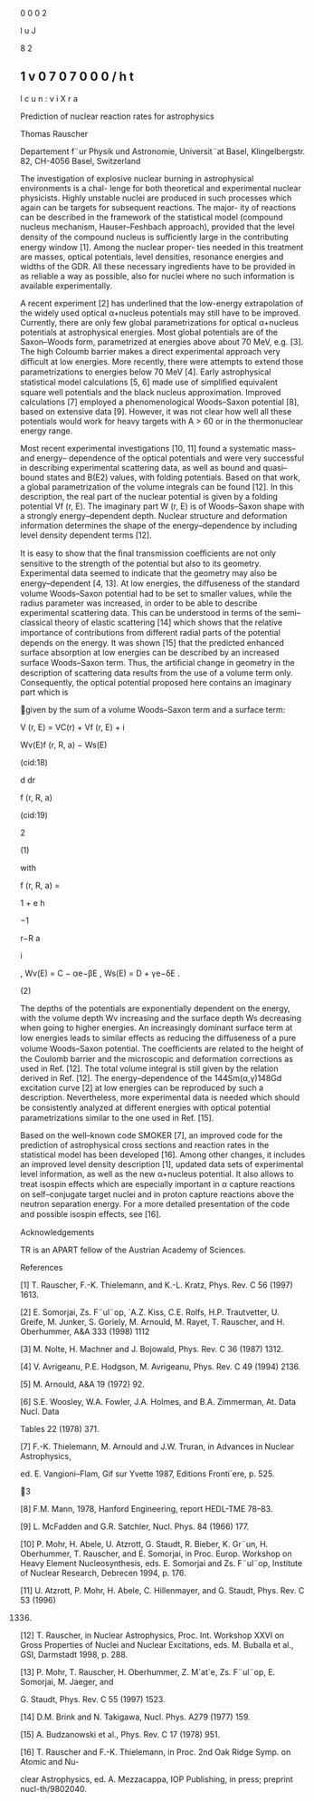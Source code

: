 0
0
0
2

l
u
J

8
2

1
v
0
7
0
7
0
0
0
/
h
t
-
l
c
u
n
:
v
i
X
r
a

Prediction of nuclear reaction rates for astrophysics

Thomas Rauscher

Departement f¨ur Physik und Astronomie, Universit¨at Basel,
Klingelbergstr. 82, CH-4056 Basel, Switzerland

The investigation of explosive nuclear burning in astrophysical environments is a chal-
lenge for both theoretical and experimental nuclear physicists. Highly unstable nuclei are
produced in such processes which again can be targets for subsequent reactions. The major-
ity of reactions can be described in the framework of the statistical model (compound nucleus
mechanism, Hauser–Feshbach approach), provided that the level density of the compound
nucleus is suﬃciently large in the contributing energy window [1]. Among the nuclear proper-
ties needed in this treatment are masses, optical potentials, level densities, resonance energies
and widths of the GDR. All these necessary ingredients have to be provided in as reliable a
way as possible, also for nuclei where no such information is available experimentally.

A recent experiment [2] has underlined that the low-energy extrapolation of the widely
used optical α+nucleus potentials may still have to be improved. Currently, there are only
few global parametrizations for optical α+nucleus potentials at astrophysical energies. Most
global potentials are of the Saxon–Woods form, parametrized at energies above about 70
MeV, e.g. [3]. The high Coloumb barrier makes a direct experimental approach very diﬃcult
at low energies. More recently, there were attempts to extend those parametrizations to
energies below 70 MeV [4]. Early astrophysical statistical model calculations [5, 6] made use
of simpliﬁed equivalent square well potentials and the black nucleus approximation. Improved
calculations [7] employed a phenomenological Woods–Saxon potential [8], based on extensive
data [9]. However, it was not clear how well all these potentials would work for heavy targets
with A > 60 or in the thermonuclear energy range.

Most recent experimental investigations [10, 11] found a systematic mass– and energy–
dependence of the optical potentials and were very successful in describing experimental
scattering data, as well as bound and quasi–bound states and B(E2) values, with folding
potentials. Based on that work, a global parametrization of the volume integrals can be
found [12]. In this description, the real part of the nuclear potential is given by a folding
potential Vf (r, E). The imaginary part W (r, E) is of Woods–Saxon shape with a strongly
energy–dependent depth. Nuclear structure and deformation information determines the
shape of the energy–dependence by including level density dependent terms [12].

It is easy to show that the ﬁnal transmission coeﬃcients are not only sensitive to the
strength of the potential but also to its geometry. Experimental data seemed to indicate
that the geometry may also be energy–dependent [4, 13]. At low energies, the diﬀuseness
of the standard volume Woods–Saxon potential had to be set to smaller values, while the
radius parameter was increased, in order to be able to describe experimental scattering data.
This can be understood in terms of the semi–classical theory of elastic scattering [14] which
shows that the relative importance of contributions from diﬀerent radial parts of the potential
depends on the energy. It was shown [15] that the predicted enhanced surface absorption at
low energies can be described by an increased surface Woods–Saxon term. Thus, the artiﬁcial
change in geometry in the description of scattering data results from the use of a volume term
only. Consequently, the optical potential proposed here contains an imaginary part which is

given by the sum of a volume Woods–Saxon term and a surface term:

V (r, E) = VC(r) + Vf (r, E) + i

Wv(E)f (r, R, a) − Ws(E)

(cid:18)

d
dr

f (r, R, a)

(cid:19)

2

(1)

with

f (r, R, a) =

1 + e
h

−1

r−R
a

i

, Wv(E) = C − αe−βE , Ws(E) = D + γe−δE .

(2)

The depths of the potentials are exponentially dependent on the energy, with the volume
depth Wv increasing and the surface depth Ws decreasing when going to higher energies.
An increasingly dominant surface term at low energies leads to similar eﬀects as reducing
the diﬀuseness of a pure volume Woods–Saxon potential. The coeﬃcients are related to
the height of the Coulomb barrier and the microscopic and deformation corrections as used
in Ref. [12]. The total volume integral is still given by the relation derived in Ref. [12].
The energy–dependence of the 144Sm(α,γ)148Gd excitation curve [2] at low energies can be
reproduced by such a description. Nevertheless, more experimental data is needed which
should be consistently analyzed at diﬀerent energies with optical potential parametrizations
similar to the one used in Ref. [15].

Based on the well–known code SMOKER [7], an improved code for the prediction of
astrophysical cross sections and reaction rates in the statistical model has been developed [16].
Among other changes, it includes an improved level density description [1], updated data sets
of experimental level information, as well as the new α+nucleus potential. It also allows to
treat isospin eﬀects which are especially important in α capture reactions on self–conjugate
target nuclei and in proton capture reactions above the neutron separation energy. For a
more detailed presentation of the code and possible isospin eﬀects, see [16].

Acknowledgements

TR is an APART fellow of the Austrian Academy of Sciences.

References

[1] T. Rauscher, F.-K. Thielemann, and K.-L. Kratz, Phys. Rev. C 56 (1997) 1613.

[2] E. Somorjai, Zs. F¨ul¨op, ´A.Z. Kiss, C.E. Rolfs, H.P. Trautvetter, U. Greife, M. Junker,
S. Goriely, M. Arnould, M. Rayet, T. Rauscher, and H. Oberhummer, A&A 333 (1998)
1112

[3] M. Nolte, H. Machner and J. Bojowald, Phys. Rev. C 36 (1987) 1312.

[4] V. Avrigeanu, P.E. Hodgson, M. Avrigeanu, Phys. Rev. C 49 (1994) 2136.

[5] M. Arnould, A&A 19 (1972) 92.

[6] S.E. Woosley, W.A. Fowler, J.A. Holmes, and B.A. Zimmerman, At. Data Nucl. Data

Tables 22 (1978) 371.

[7] F.-K. Thielemann, M. Arnould and J.W. Truran, in Advances in Nuclear Astrophysics,

ed. E. Vangioni–Flam, Gif sur Yvette 1987, Editions Fronti`ere, p. 525.

3

[8] F.M. Mann, 1978, Hanford Engineering, report HEDL-TME 78–83.

[9] L. McFadden and G.R. Satchler, Nucl. Phys. 84 (1966) 177.

[10] P. Mohr, H. Abele, U. Atzrott, G. Staudt, R. Bieber, K. Gr¨un, H. Oberhummer, T.
Rauscher, and E. Somorjai, in Proc. Europ. Workshop on Heavy Element Nucleosynthesis,
eds. E. Somorjai and Zs. F¨ul¨op, Institute of Nuclear Research, Debrecen 1994, p. 176.

[11] U. Atzrott, P. Mohr, H. Abele, C. Hillenmayer, and G. Staudt, Phys. Rev. C 53 (1996)

1336.

[12] T. Rauscher, in Nuclear Astrophysics, Proc. Int. Workshop XXVI on Gross Properties
of Nuclei and Nuclear Excitations, eds. M. Buballa et al., GSI, Darmstadt 1998, p. 288.

[13] P. Mohr, T. Rauscher, H. Oberhummer, Z. M´at´e, Zs. F¨ul¨op, E. Somorjai, M. Jaeger, and

G. Staudt, Phys. Rev. C 55 (1997) 1523.

[14] D.M. Brink and N. Takigawa, Nucl. Phys. A279 (1977) 159.

[15] A. Budzanowski et al., Phys. Rev. C 17 (1978) 951.

[16] T. Rauscher and F.-K. Thielemann, in Proc. 2nd Oak Ridge Symp. on Atomic and Nu-

clear Astrophysics, ed. A. Mezzacappa, IOP Publishing, in press;
preprint nucl-th/9802040.

